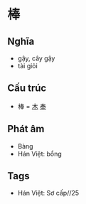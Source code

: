 # 棒

## Nghĩa

* gậy, cây gậy
* tài giỏi

## Cấu trúc
* 棒 = [木](木.md) [奉](奉.md)

## Phát âm

* Bàng
* Hán Việt: bổng

## Tags
* Hán Việt: Sơ cấp//25

<script>window.HANZI_FIELD='棒';</script>
